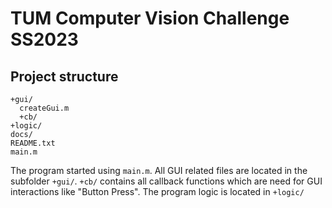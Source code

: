 # TUM Computer Vision Challenge SS2023

## Project structure

```
+gui/
  createGui.m
  +cb/
+logic/
docs/
README.txt
main.m
```

The program started using `main.m`. All GUI related files are located in the subfolder `+gui/`. `+cb/` contains all callback functions which are need for GUI interactions like "Button Press". The program logic is located in `+logic/`
